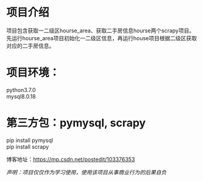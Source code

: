 # 项目介绍
项目包含获取一二级区hourse_area、获取二手房信息hourse两个scrapy项目。先运行hourse_area项目初始化一二级区信息，再运行house项目根据二级区获取对应的二手房信息。  

# 项目环境：
python3.7.0  
mysql8.0.18  

# 第三方包：pymysql, scrapy
pip install pymysql  
pip install scrapy  

博客地址：https://mp.csdn.net/postedit/103376353  

*声明：项目仅仅作为学习使用，使用该项目从事商业行为的后果自负*
